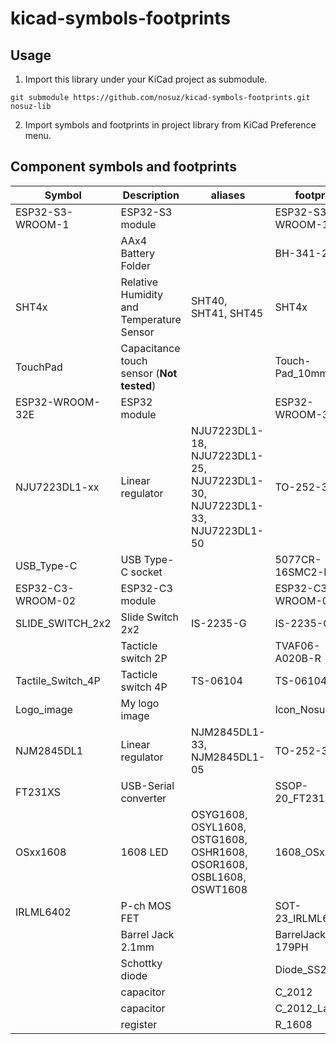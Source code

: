 # kicad-symbols-footprints

## Usage

1. Import this library under your KiCad project as submodule.

```
git submodule https://github.com/nosuz/kicad-symbols-footprints.git nosuz-lib
```

2. Import symbols and footprints in project library from KiCad Preference menu.

## Component symbols and footprints

| Symbol            | Description                               | aliases                                                                   | footprint           |
| ----------------- | ----------------------------------------- | ------------------------------------------------------------------------- | ------------------- |
| ESP32-S3-WROOM-1  | ESP32-S3 module                           |                                                                           | ESP32-S3-WROOM-1    |
|                   | AAx4 Battery Folder                       |                                                                           | BH-341-2P           |
| SHT4x             | Relative Humidity and Temperature Sensor  | SHT40, SHT41, SHT45                                                       | SHT4x               |
| TouchPad          | Capacitance touch sensor (**Not tested**) |                                                                           | Touch-Pad_10mm      |
| ESP32-WROOM-32E   | ESP32 module                              |                                                                           | ESP32-WROOM-32E     |
| NJU7223DL1-xx     | Linear regulator                          | NJU7223DL1-18, NJU7223DL1-25, NJU7223DL1-30, NJU7223DL1-33, NJU7223DL1-50 | TO-252-3-L1         |
| USB_Type-C        | USB Type-C socket                         |                                                                           | 5077CR-16SMC2-BK-TR |
| ESP32-C3-WROOM-02 | ESP32-C3 module                           |                                                                           | ESP32-C3-WROOM-02   |
| SLIDE_SWITCH_2x2  | Slide Switch 2x2                          | IS-2235-G                                                                 | IS-2235-G           |
|                   | Tacticle switch 2P                        |                                                                           | TVAF06-A020B-R      |
| Tactile_Switch_4P | Tacticle switch 4P                        | TS-06104                                                                  | TS-06104            |
| Logo_image        | My logo image                             |                                                                           | Icon_Nosuz          |
| NJM2845DL1        | Linear regulator                          | NJM2845DL1-33, NJM2845DL1-05                                              | TO-252-3-L1         |
| FT231XS           | USB-Serial converter                      |                                                                           | SSOP-20_FT231X      |
| OSxx1608          | 1608 LED                                  | OSYG1608, OSYL1608, OSTG1608, OSHR1608, OSOR1608, OSBL1608, OSWT1608      | 1608_OSxx1608       |
| IRLML6402         | P-ch MOS FET                              |                                                                           | SOT-23_IRLML6402    |
|                   | Barrel Jack 2.1mm                         |                                                                           | BarrelJack_MJ-179PH |
|                   | Schottky diode                            |                                                                           | Diode_SS2040FL      |
|                   | capacitor                                 |                                                                           | C_2012              |
|                   | capacitor                                 |                                                                           | C_2012_Large        |
|                   | register                                  |                                                                           | R_1608              |
